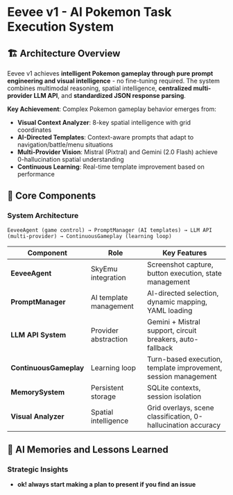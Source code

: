 # Eevee v1 - AI Pokemon Task Execution System

## 🏗️ Architecture Overview

Eevee v1 achieves **intelligent Pokemon gameplay through pure prompt engineering and visual intelligence** - no fine-tuning required. The system combines multimodal reasoning, spatial intelligence, **centralized multi-provider LLM API**, and **standardized JSON response parsing**.

**Key Achievement**: Complex Pokemon gameplay behavior emerges from:
- **Visual Context Analyzer**: 8-key spatial intelligence with grid coordinates
- **AI-Directed Templates**: Context-aware prompts that adapt to navigation/battle/menu situations
- **Multi-Provider Vision**: Mistral (Pixtral) and Gemini (2.0 Flash) achieve 0-hallucination spatial understanding
- **Continuous Learning**: Real-time template improvement based on performance

## 🧩 Core Components

### **System Architecture**
```
EeveeAgent (game control) → PromptManager (AI templates) → LLM API (multi-provider) → ContinuousGameplay (learning loop)
```

| Component | Role | Key Features |
|-----------|------|--------------|
| **EeveeAgent** | SkyEmu integration | Screenshot capture, button execution, state management |
| **PromptManager** | AI template management | AI-directed selection, dynamic mapping, YAML loading |
| **LLM API System** | Provider abstraction | Gemini + Mistral support, circuit breakers, auto-fallback |
| **ContinuousGameplay** | Learning loop | Turn-based execution, template improvement, session management |
| **MemorySystem** | Persistent storage | SQLite contexts, session isolation |
| **Visual Analyzer** | Spatial intelligence | Grid overlays, scene classification, 0-hallucination accuracy |

## 🧠 AI Memories and Lessons Learned

### **Strategic Insights**
- **ok! always start making a plan to present if you find an issue**